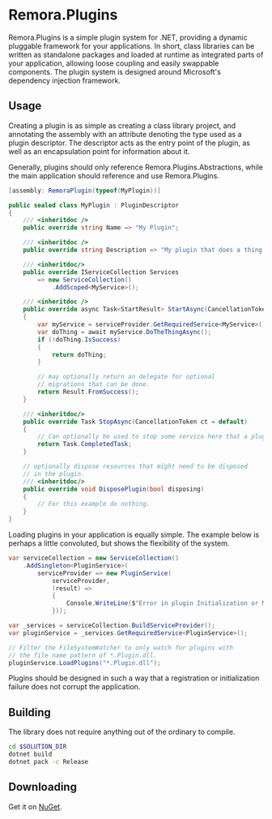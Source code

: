 Remora.Plugins
==============

Remora.Plugins is a simple plugin system for .NET, providing a dynamic pluggable
framework for your applications. In short, class libraries can be written as 
standalone packages and loaded at runtime as integrated parts of your 
application, allowing loose coupling and easily swappable components. The plugin 
system is designed around Microsoft's dependency injection framework.

## Usage
Creating a plugin is as simple as creating a class library project, and 
annotating the assembly with an attribute denoting the type used as a plugin 
descriptor. The descriptor acts as the entry point of the plugin, as well as an
encapsulation point for information about it.

Generally, plugins should only reference Remora.Plugins.Abstractions, while the
main application should reference and use Remora.Plugins.

```c#
[assembly: RemoraPlugin(typeof(MyPlugin))]

public sealed class MyPlugin : PluginDescriptor
{
    /// <inheritdoc />
    public override string Name => "My Plugin";

    /// <inheritdoc />
    public override string Description => "My plugin that does a thing.";

    /// <inheritdoc/>
    public override IServiceCollection Services
        => new ServiceCollection()
            .AddScoped<MyService>();

    /// <inheritdoc />
    public override async Task<StartResult> StartAsync(CancellationToken ct = default)
    {
        var myService = serviceProvider.GetRequiredService<MyService>();
        var doThing = await myService.DoTheThingAsync();
        if (!doThing.IsSuccess)
        {
            return doThing;
        }

        // may optionally return an delegate for optional
        // migrations that can be done.
        return Result.FromSuccess();
    }

    /// <inheritdoc/>
    public override Task StopAsync(CancellationToken ct = default)
    {
        // Can optionally be used to stop some service here that a plugin may start.
        return Task.CompletedTask;
    }

    // optionally dispose resources that might need to be disposed
    // in the plugin.
    /// <inheritdoc/>
    public override void DisposePlugin(bool disposing)
    {
        // For this example do nothing.
    }
}
```

Loading plugins in your application is equally simple. The example below is
perhaps a little convoluted, but shows the flexibility of the system.

```c#
var serviceCollection = new ServiceCollection()
    .AddSingleton<PluginService>(
        serviceProvider => new PluginService(
            serviceProvider,
            (result) =>
            {
                Console.WriteLine($"Error in plugin Initialization or Migration: {result.Error.Message}");
            }));

var _services = serviceCollection.BuildServiceProvider();
var pluginService = _services.GetRequiredService<PluginService>();

// Filter the FileSystemWatcher to only watch for plugins with
// the file name pattern of *.Plugin.dll.
pluginService.LoadPlugins("*.Plugin.dll");
```

Plugins should be designed in such a way that a registration or initialization 
failure does not corrupt the application.

## Building
The library does not require anything out of the ordinary to compile.

```bash
cd $SOLUTION_DIR
dotnet build
dotnet pack -c Release
```

## Downloading
Get it on [NuGet][1].


[1]: https://www.nuget.org/packages/Remora.Plugins/
